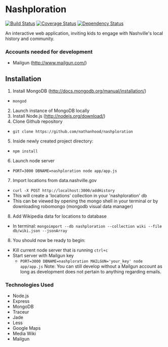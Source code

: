 # Nashploration
[![Build Status](https://travis-ci.org/nathanhood/nashploration.svg?branch=master)](https://travis-ci.org/nathanhood/nashploration)
[![Coverage Status](https://coveralls.io/repos/nathanhood/nashploration/badge.png)](https://coveralls.io/r/nathanhood/nashploration)
[![Dependency Status](https://gemnasium.com/nathanhood/nashploration.png)](https://gemnasium.com/nathanhood/nashploration)



An interactive web application, inviting kids to engage with Nashville's local
history and community.

### Accounts needed for development
- Mailgun (http://www.mailgun.com/)
<!-- - Google Map API key (https://developers.google.com/maps/signup) -->


## Installation
1. Install MongoDB (http://docs.mongodb.org/manual/installation/)
  - `mongod`
2. Launch instance of MongoDB locally
3. Install Node.js (http://nodejs.org/download/)
4. Clone Github repository
  - `git clone https://github.com/nathanhood/nashploration`
5. Inside newly created project directory:
  - `npm install`
6. Launch node server
  - `PORT=3000 DBNAME=nashploration node app/app.js`
7. Import locations from data.nashville.gov
  - `curl -X POST http://localhost:3000/addHistory`
  - This will create a 'locations' collection in your 'nashploration' db
  - This can be viewed by opening the mongo shell in your terminal or by downloading robomongo (mongodb visual data manager)
8. Add Wikipedia data for locations to database
  - In terminal: `mongoimport --db nashploration --collection wiki --file db/wiki.json --jsonArray`
8. You should now be ready to begin:
  - Kill current node server that is running `ctrl+c`
  - Start server with Mailgun key
    - `PORT=3000 DBNAME=nashploration MAILGUN='your_key' node app/app.js`
Note: You can still develop without a Mailgun account as long as development does not pertain
to anything regarding emails.


### Technologies Used
- Node.js
- Express
- MongoDB
- Traceur
- Jade
- Less
- Google Maps
- Media Wiki
- Mailgun
